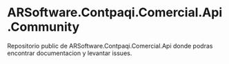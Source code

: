 # ARSoftware.Contpaqi.Comercial.Api.Community
Repositorio public de ARSoftware.Contpaqi.Comercial.Api donde podras encontrar documentacion y levantar issues.
